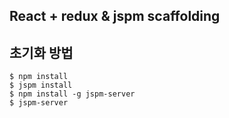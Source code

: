 ## React + redux & jspm scaffolding

## 초기화 방법 

	$ npm install 
	$ jspm install
	$ npm install -g jspm-server
	$ jspm-server

